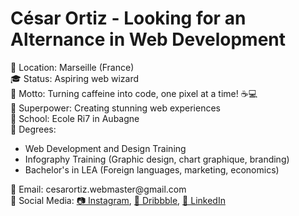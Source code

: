 <body>

  <h1>César Ortiz - Looking for an Alternance in Web Development</h1>

  <p>
    📍 Location: Marseille (France)<br>
    🎓 Status: Aspiring web wizard<br>
    🚀 Motto: Turning caffeine into code, one pixel at a time! ☕💻<br>
    💫 Superpower: Creating stunning web experiences<br>
    🏫 School: Ecole Ri7 in Aubagne<br>
    📖 Degrees:
    <ul>
      <li>Web Development and Design Training</li>
      <li>Infography Training (Graphic design, chart graphique, branding)</li>
      <li>Bachelor's in LEA (Foreign languages, marketing, economics)</li>
    </ul>
  </p>

  <footer>
    <p>
      📧 Email: cesarortiz.webmaster@gmail.com<br>
      💬 Social Media:
      <a href="https://www.instagram.com/cesarortiz.dev">📷 Instagram</a>,
      <a href="https://www.dribbble.com/cesarsoyo">🏀 Dribbble</a>,
      <a href="https://www.linkedin.com/in/c%C3%A9sar-ortiz-ibarra-275b811a7/">💼 LinkedIn</a>
    </p>
  </footer>

</body>
